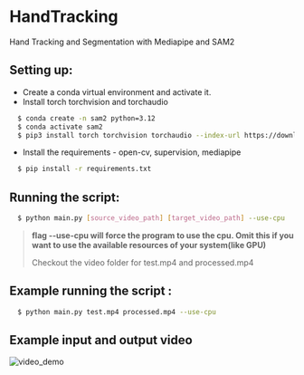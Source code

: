 # HandTracking

Hand Tracking and Segmentation with Mediapipe and SAM2

## Setting up:

- Create a conda virtual environment and activate it.
- Install torch torchvision and torchaudio

```sh
  $ conda create -n sam2 python=3.12
  $ conda activate sam2
  $ pip3 install torch torchvision torchaudio --index-url https://download.pytorch.org/whl/cu118
```

- Install the requirements - open-cv, supervision, mediapipe

```sh
  $ pip install -r requirements.txt
```

## Running the script:

```sh
  $ python main.py [source_video_path] [target_video_path] --use-cpu
```

> **flag --use-cpu will force the program to use the cpu. Omit this if you want to use the available resources of your system(like GPU)**
>
> Checkout the video folder for test.mp4 and processed.mp4

## Example running the script :

```sh
  $ python main.py test.mp4 processed.mp4 --use-cpu
```

## Example input and output video

![video_demo](video/video_demo.gif)
